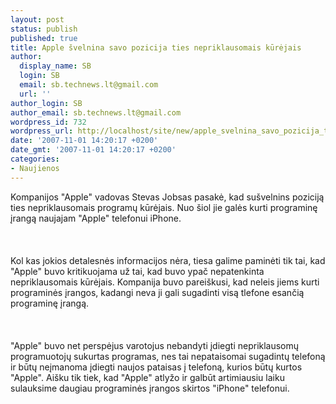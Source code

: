 ```yaml
---
layout: post
status: publish
published: true
title: Apple švelnina savo pozicija ties nepriklausomais kūrėjais
author:
  display_name: SB
  login: SB
  email: sb.technews.lt@gmail.com
  url: ''
author_login: SB
author_email: sb.technews.lt@gmail.com
wordpress_id: 732
wordpress_url: http://localhost/site/new/apple_svelnina_savo_pozicija_ties_nepriklausomais_kurejais/
date: '2007-11-01 14:20:17 +0200'
date_gmt: '2007-11-01 14:20:17 +0200'
categories:
- Naujienos
---
```

<p>Kompanijos &quot;Apple&quot; vadovas Stevas Jobsas pasakė, kad sušvelnins poziciją ties nepriklausomais programų kūrėjais. Nuo šiol jie galės kurti programinę įrangą naujajam &quot;Apple&quot; telefonui iPhone.<br />
<br><br />
<br>Kol kas jokios detalesnės informacijos nėra, tiesa galime paminėti tik tai, kad &quot;Apple&quot; buvo kritikuojama už tai, kad buvo ypač nepatenkinta nepriklausomais kūrėjais. Kompanija buvo pareiškusi, kad neleis jiems kurti programinės įrangos, kadangi neva ji gali sugadinti visą tlefone esančią programinę įrangą.<br />
<br><br />
<br>&quot;Apple&quot; buvo net perspėjus varotojus nebandyti įdiegti nepriklausomų programuotojų sukurtas programas, nes tai nepataisomai sugadintų telefoną ir būtų neįmanoma įdiegti naujos pataisas į telefoną, kurios būtų kurtos &quot;Apple&quot;. Aišku tik tiek, kad &quot;Apple&quot; atlyžo ir galbūt artimiausiu laiku sulauksime daugiau programinės įrangos skirtos &quot;iPhone&quot; telefonui.<br />
<br></p>
